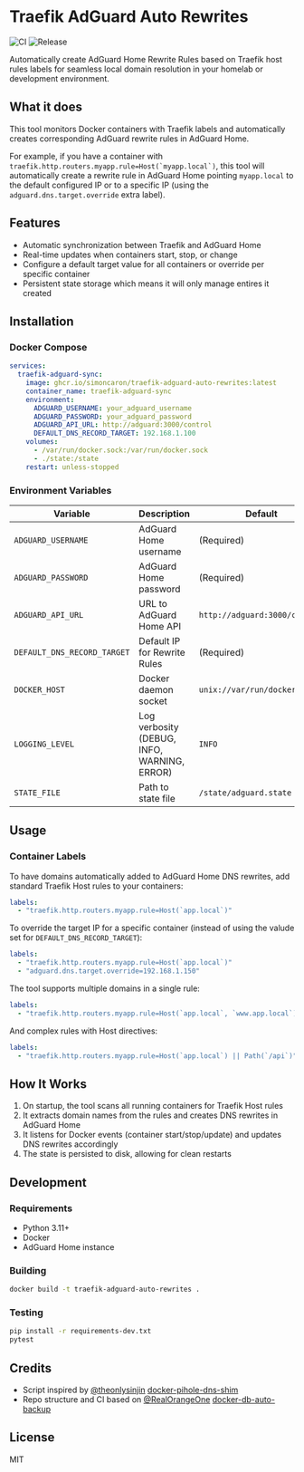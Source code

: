 # Traefik AdGuard Auto Rewrites

![CI](https://github.com/simoncaron/traefik-adguard-auto-rewrites/actions/workflows/ci.yml/badge.svg)
![Release](https://github.com/simoncaron/traefik-adguard-auto-rewrites/actions/workflows/release.yml/badge.svg)

Automatically create AdGuard Home Rewrite Rules based on Traefik host rules labels for seamless local domain resolution in your homelab or development environment.

## What it does

This tool monitors Docker containers with Traefik labels and automatically creates corresponding AdGuard rewrite rules in AdGuard Home.

For example, if you have a container with ``traefik.http.routers.myapp.rule=Host(`myapp.local`)``, this tool will automatically create a rewrite rule in AdGuard Home pointing `myapp.local` to the default configured IP or to a specific IP (using the `adguard.dns.target.override` extra label).

## Features

- Automatic synchronization between Traefik and AdGuard Home
- Real-time updates when containers start, stop, or change
- Configure a default target value for all containers or override per specific container
- Persistent state storage which means it will only manage entires it created

## Installation

### Docker Compose

```yaml
services:
  traefik-adguard-sync:
    image: ghcr.io/simoncaron/traefik-adguard-auto-rewrites:latest
    container_name: traefik-adguard-sync
    environment:
      ADGUARD_USERNAME: your_adguard_username
      ADGUARD_PASSWORD: your_adguard_password
      ADGUARD_API_URL: http://adguard:3000/control
      DEFAULT_DNS_RECORD_TARGET: 192.168.1.100
    volumes:
      - /var/run/docker.sock:/var/run/docker.sock
      - ./state:/state
    restart: unless-stopped
```

### Environment Variables

| Variable | Description                               | Default |
|----------|-------------------------------------------|---------|
| `ADGUARD_USERNAME` | AdGuard Home username                     | (Required) |
| `ADGUARD_PASSWORD` | AdGuard Home password                     | (Required) |
| `ADGUARD_API_URL` | URL to AdGuard Home API                   | `http://adguard:3000/control` |
| `DEFAULT_DNS_RECORD_TARGET` | Default IP for Rewrite Rules              | (Required) |
| `DOCKER_HOST` | Docker daemon socket                      | `unix://var/run/docker.sock` |
| `LOGGING_LEVEL` | Log verbosity (DEBUG, INFO, WARNING, ERROR) | `INFO` |
| `STATE_FILE` | Path to state file                        | `/state/adguard.state` |

## Usage

### Container Labels

To have domains automatically added to AdGuard Home DNS rewrites, add standard Traefik Host rules to your containers:

```yaml
labels:
  - "traefik.http.routers.myapp.rule=Host(`app.local`)"
```

To override the target IP for a specific container (instead of using the valude set for `DEFAULT_DNS_RECORD_TARGET`):

```yaml
labels:
  - "traefik.http.routers.myapp.rule=Host(`app.local`)"
  - "adguard.dns.target.override=192.168.1.150"
```

The tool supports multiple domains in a single rule:

```yaml
labels:
  - "traefik.http.routers.myapp.rule=Host(`app.local`, `www.app.local`)"
```

And complex rules with Host directives:

```yaml
labels:
  - "traefik.http.routers.myapp.rule=Host(`app.local`) || Path(`/api`)"
```

## How It Works

1. On startup, the tool scans all running containers for Traefik Host rules
2. It extracts domain names from the rules and creates DNS rewrites in AdGuard Home
3. It listens for Docker events (container start/stop/update) and updates DNS rewrites accordingly
4. The state is persisted to disk, allowing for clean restarts

## Development

### Requirements

- Python 3.11+
- Docker
- AdGuard Home instance

### Building

```bash
docker build -t traefik-adguard-auto-rewrites .
```

### Testing

```bash
pip install -r requirements-dev.txt
pytest
```
## Credits

- Script inspired by [@theonlysinjin](https://github.com/theonlysinjin) [docker-pihole-dns-shim](https://github.com/theonlysinjin/docker-pihole-dns-shim)
- Repo structure and CI based on [@RealOrangeOne](https://github.com/RealOrangeOne) [docker-db-auto-backup](https://github.com/RealOrangeOne/docker-db-auto-backup)

## License

MIT